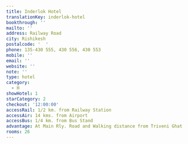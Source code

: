 ```yaml
---
title: Inderlok Hotel
translationKey: inderlok-hotel
bookthrough: ''
mailto: ''
address: Railway Road
city: Rishikesh
postalcode: '  '
phone: 135-430 555, 430 556, 430 553
mobile: ''
email: ''
website: ''
note: ''
type: hotel
category:
  - H
showHotel: 1
starCategory: 2
checkout: '12:00:00'
accessRail: 1/2 km. from Railway Station
accessAir: 14 kms. from Airport
accessBus: 1/4 km. from Bus Stand
advantage: At Main Rly. Road and Walking distance from Triveni Ghat
rooms: 26
---
```

